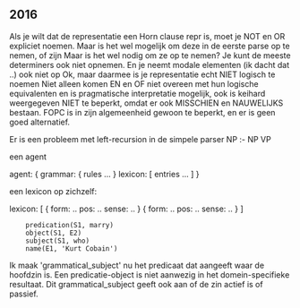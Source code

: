 ## 2016

Als je wilt dat de representatie een Horn clause repr is, moet je NOT en OR expliciet noemen.
Maar is het wel mogelijk om deze in de eerste parse op te nemen, of zijn
Maar is het wel nodig om ze op te nemen? Je kunt de meeste determiners ook niet opnemen.
En je neemt modale elementen (ik dacht dat ..) ook niet op
Ok, maar daarmee is je representatie echt NIET logisch te noemen
Niet alleen komen EN en OF niet overeen met hun logische equivalenten en is pragmatische interpretatie mogelijk,
    ook is keihard weergegeven NIET te beperkt, omdat er ook MISSCHIEN en NAUWELIJKS bestaan.
FOPC is in zijn algemeenheid gewoon te beperkt, en er is geen goed alternatief.

Er is een probleem met left-recursion in de simpele parser NP :- NP VP

een agent

agent: {
    grammar: {
        rules ...
    }
    lexicon: [
        entries ...
    ]
}

een lexicon op zichzelf:

lexicon: [
    {
        form: ..
        pos: ..
        sense: ..
    }
    {
        form: ..
        pos: ..
        sense: ..
    }
]




		predication(S1, marry)
		object(S1, E2)
		subject(S1, who)
		name(E1, 'Kurt Cobain')

Ik maak 'grammatical_subject' nu het predicaat dat aangeeft waar de hoofdzin is. Een predicatie-object is niet aanwezig in het domein-specifieke resultaat.
Dit grammatical_subject geeft ook aan of de zin actief is of passief.

